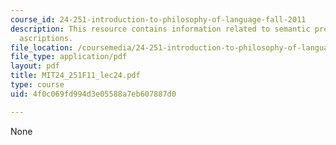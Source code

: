 ```yaml
---
course_id: 24-251-introduction-to-philosophy-of-language-fall-2011
description: This resource contains information related to semantic pretense & attitude
  ascriptions.
file_location: /coursemedia/24-251-introduction-to-philosophy-of-language-fall-2011/4f0c069fd994d3e05588a7eb607887d0_MIT24_251F11_lec24.pdf
file_type: application/pdf
layout: pdf
title: MIT24_251F11_lec24.pdf
type: course
uid: 4f0c069fd994d3e05588a7eb607887d0

---
```

None